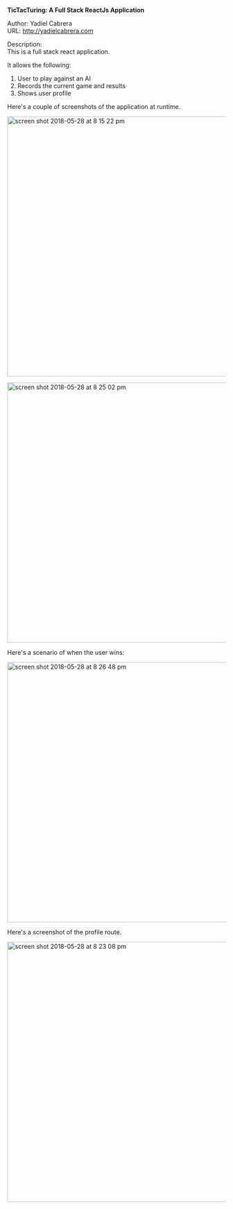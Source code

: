 <strong>TicTacTuring: A Full Stack ReactJs Application</strong>

Author: Yadiel Cabrera<br>
URL: http://yadielcabrera.com<br>

Description: <br>
This is a full stack react application.

It allows the following:
1. User to play against an AI
2. Records the current game and results
3. Shows user profile

Here's a couple of screenshots of the application at runtime. <br> 

<img width="600" alt="screen shot 2018-05-28 at 8 15 22 pm" src="https://user-images.githubusercontent.com/33431535/40632357-f82cfee0-62b3-11e8-9e93-71c50f044e91.png"><br> 

<img width="600" alt="screen shot 2018-05-28 at 8 25 02 pm" src="https://user-images.githubusercontent.com/33431535/40632440-34c1954a-62b5-11e8-8cac-f65313764842.png">

Here's a scenario of when the user wins: <br> 

<img width="600" alt="screen shot 2018-05-28 at 8 26 48 pm" src="https://user-images.githubusercontent.com/33431535/40632472-750f7766-62b5-11e8-829a-1cd4959c4607.png">
<br> 

Here's a screenshot of the profile route. 

<img width="600" alt="screen shot 2018-05-28 at 8 23 08 pm" src="https://user-images.githubusercontent.com/33431535/40632420-fdaa94d0-62b4-11e8-8788-20403ef40666.png">



